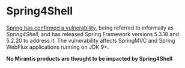 # Spring4Shell

[Spring has confirmed a vulnerability](https://spring.io/blog/2022/03/31/spring-framework-rce-early-announcement),
being referred to informally as _Spring4Shell_, and has released Spring Framework versions 5.3.18 and 5.2.20 to address it. 
The vulnerability affects SpringMVC and Spring WebFlux applications running on JDK 9+.

**No Mirantis products are thought to be impacted by Spring4Shell**
